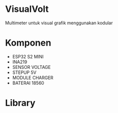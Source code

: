 # VisualVolt
Multimeter untuk visual grafik menggunakan kodular

# Komponen
- ESP32 S2 MINI
- INA219
- SENSOR VOLTAGE
- STEPUP 5V
- MODULE CHARGER
- BATERAI 18560

# Library
